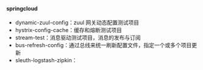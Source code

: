 #### springcloud

* dynamic-zuul-config：zuul 网关动态配置测试项目
* hystrix-config-cache：缓存和熔断测试项目
* stream-test：消息驱动测试项目，消息的发布与订阅
* bus-refresh-config：通过总线来统一刷新配置文件，指定一个或多个项目更新
* sleuth-logstash-zipkin：


